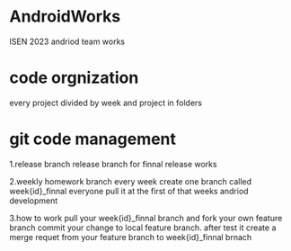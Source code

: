# AndroidWorks
ISEN 2023 andriod team works

# code orgnization 
every project divided by week and project in folders

# git code management


1.release branch
  release branch for finnal release works

2.weekly homework branch 
  every week create one branch called week{id}_finnal
  everyone pull it at the first of that weeks andriod development

3.how to work
  pull your week{id}_finnal branch and fork your own feature branch commit your change to local feature branch. 
  after test it create a merge requet from your feature branch to week{id}_finnal brnach

